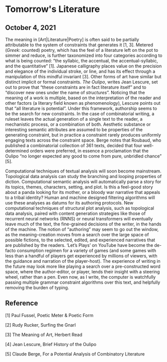 # Tomorrow's Literature
## October 4, 2021

The meaning in \[Art|Literature|Poetry] is often said to be partially attributable to the system of constraints that generates it \[1, 3]. Metered (_Greek_: counted) poetry, which has the feel of a literature left on the pot to simmer and reduce, is further taxonomized into four categories according to what is being counted: “the syllabic, the accentual, the accentual-syllabic, and the quantitative” \[1]. Japanese calligraphy places value on the precision and elegance of the individual stroke, or line, and has its effect through a manipulation of this mindful invariant \[3]. Other forms of art have similar but distinct implicit or formal constraints. _The Oulipo_, writes Jean Lescure, set out to prove that “these constraints are in fact literature itself” and to “discover new ones under the name of _structures_”. Noticing that the meaning of a work is multiple, based on the interpretation of the reader and other factors (a literary field known as phenomenology), Lescure points out that “all literature is potential”. Under this framework, authorship seems to be the search for new constraints. In the case of combinatorial writing, a ruleset leaves the actual generation of a single text to the reader, a mechanistic process, or a combination of both. Aesthetic substance or interesting semantic attributes are assumed to be properties of the generating constraint, but in practice a constraint rarely produces uniformly engaging texts across the constraint space. Berge notes that Roubaud, who published a combinatorial collection of 361 texts, decided that four well-determined orders were preferred, in essence a proclamation that the Oulipo “no longer expected any good to come from pure, unbridled chance” \[5]. 

Computational techniques of textual analysis will soon become mainstream. Topological data analysis can study the branching and looping properties of diction. Computational semantic analysis will automatically parse a story for its topics, themes, characters, setting, and plot. Is this a feel-good story about a panda looking for its mother, or a bloody war narrative that appeals to a tribal identity? Human and machine designed filtering algorithms will use these analyses as datums for its authoring protocols. New computational techniques of structural plot analysis, such as topological data analysis, paired with content generation strategies like those of  recurrent neural networks (RNNS) or neural transformers will eventually leave much of the text, the fine-grained decisions of the writer, in the hands of the machine. The notion of “authoring” may seem to go out the window, as the meaning-creation moves from a search over the large space of possible fictions, to the selected, edited, and experienced narratives that are published by the readers. ‘Let’s Plays’ on YouTube have become the de-facto consumption regimen for a variety of games (and some games with less than a handful of players get experienced by millions of viewers, with the guidance and narration of the player-host). The experience of writing in the future may look more like playing a search over a pre-constructed word space, where the author-editor, or player, lends their insight with a steering wheel, rather than a pen. Even now, as I write, the computer is watchfully passing multiple grammar constraint algorithms over this text, and helpfully removing the burden of typing.

## Reference

[1] Paul Fussel, Poetic Meter & Poetic Form

[2] Rudy Rucker, Surfing the Gnarl

[3] The Meaning of Art, Herbert Read

[4] Jean Lescure, Brief History of the Oulipo

[5] Claude Berge, For a Potential Analysis of Combinatory Literature